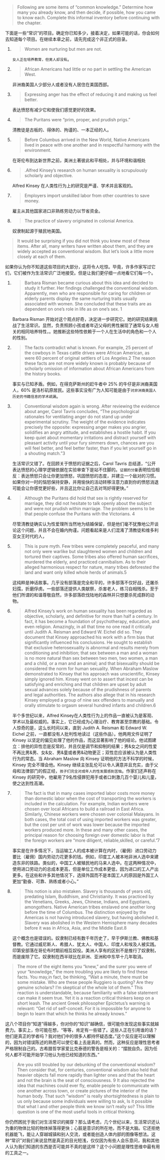 > Following are some items of “common knowledge.” Determine how many you already know, and then decide, if possible, how you came to know each. Complete this informal inventory before continuing with the chapter.

下面是一些“常识”的项目。确定你已知多少，接着决定，如果可能的话，你会如何去知道每个项目。在继续本章之前，请先完成这个非正式的目录。

1. > Women are nurturing but men are not.

   `女人正在培养教育，但男人却没有`。

2. > African Americans had little or no part in settling the American West.

   非洲裔美国人少部分人或者没有人居住在美国西部。

3. > Expressing anger has the effect of reducing it and making us feel better.

   表达愤怒有减少它和使我们感觉更好的效果。

4. > The Puritans were “prim, proper, and prudish prigs.”

   清教徒是古板的、得体的、拘谨的、一本正经的人。

5. > Before Columbus arrived in the New World, Native Americans lived in peace with one another and in respectful harmony with the environment.

   在哥伦布到达新世界之前，美洲土著彼此和平相处，并与环境和谐相处

6. > .Alfred Kinsey’s research on human sexuality is scrupulously scholarly and objective.

   Alfred Kinsey 在人类性行为上的研究是严谨、学术并且客观的。

7. > Employers import unskilled labor from other countries to save money.

   雇主从其他国家进口非熟练劳动力以节省资金。

8. > The practice of slavery originated in colonial America.

   奴隶制起源于殖民地美国。

> It would be surprising if you did not think you knew most of these items. After all, many writers have written about them, and they are widely accepted as conventional wisdom. But let’s look a little more closely at each of them.

如果你认为你不知道这些项目的大部分，这将令人吃惊。毕竟，许多作家写过它们，它们被作为生活常识广泛地接受。但是让我们更仔细一点地看它们每一个。

1. > Barbara Risman became curious about this idea and decided to study it further. Her findings challenged the conventional wisdom. Apparently, men who are responsible for caring for children or elderly parents display the same nurturing traits usually associated with women. She concluded that these traits are as dependent on one’s role in life as on one’s sex. 1

   Barbara Risman 开始对这个观点好奇，决定进一步研究它。她的研究结果挑战了生活常识。显然，负责照顾小孩或者年迈父母的男性展现了通常与女人相关的相同培养特性，。她推断这些特性依赖于一个人在生活中的角色和一个人的性别。

2. > The facts contradict what is known. For example, 25 percent of the cowboys in Texas cattle drives were African American, as were 60 percent of original settlers of Los Angeles.2 The reason these facts are not more widely known is probably because of scholarly omission of information about African Americans from the history books.

   事实与已知矛盾。例如，在得克萨斯州的赶牛者中 25% 的牛仔是非洲裔美国人，60% 是洛杉矶原居民。这些事实没有广为人知可能是由于`对非洲裔美国人历史的书籍信息的学术疏漏`。

3. > Conventional wisdom again is wrong. After reviewing the evidence about anger, Carol Tavris concludes, “The psychological rationales for ventilating anger do not stand up under experimental scrutiny. The weight of the evidence indicates precisely the opposite: expressing anger makes you angrier, solidifies an angry attitude, and establishes a hostile habit. If you keep quiet about momentary irritations and distract yourself with pleasant activity until your fury simmers down, chances are you will feel better, and feel better faster, than if you let yourself go in a shouting match.”3

   生活常识又错了。在回顾关于愤怒的证据之后，Carol Tavris 总结道，“公开表达愤怒的心理学逻辑依据在实验审查下是站不住脚的。`证据的分量`表明恰恰相反：表达愤怒只会让你更加愤怒，巩固愤怒的态度，并建立一个敌对的习惯。如果你对一时的恼怒保持安静，并用愉快的活动转移注意力直到你的愤怒消退可能会让你感觉更好些，并且这比你让自己去对骂好得更快。”

4. > Although the Puritans did hold that sex is rightly reserved for marriage, they did not hesitate to talk openly about the subject and were not prudish within marriage. The problem seems to be that people confuse the Puritans with the Victorians. 4

   尽管清教徒确实认为性爱理所当然地为结婚保留，但是他们毫不犹豫地公开谈论这个问题，并且不会在婚内拘谨。问题看起来是人们混淆了清教徒和维多利亚女王时代的人，

5. > This is pure myth. Few tribes were completely peaceful, and many not only were warlike but slaughtered women and children and tortured their captives. Some tribes also offered human sacrifices, murdered the elderly, and practiced cannibalism. As to their alleged harmonious respect for nature, many tribes deforested the land and want only killed whole herds of animals.5

   这纯粹是神话故事。几乎没有部落是完全和平的，许多部落不仅好战，还屠杀妇孺，折磨俘虏。一些部落还提供人类献祭，杀害老人，练习自相残杀。至于他们所谓的和谐尊敬自然，许多部落砍伐陆地的森林并只想要杀死成群的动物。

6. > Alfred Kinsey’s work on human sexuality has been regarded as objective, scholarly, and definitive for more than half a century. In fact, it has become a foundation of psychotherapy, education, and even religion. Amazingly, in all that time no one read it critically until Judith A. Reisman and Edward W. Eichel did so. They document that Kinsey approached his work with a firm bias that significantly influenced his conclusions. He sought to establish that exclusive heterosexuality is abnormal and results merely from conditioning and inhibition; that sex between a man and a woman is no more natural than sex between two men, two women, a man and a child, or a man and an animal; and that bisexuality should be considered the norm for human sexuality. When Abraham Maslow demonstrated to Kinsey that his approach was unscientific, Kinsey simply ignored him. Kinsey went on to assert that incest can be satisfying and enriching and that children are upset by adult sexual advances solely because of the prudishness of parents and legal authorities. The authors also allege that in his research Kinsey employed a group of nine sex offenders to manually and orally stimulate to orgasm several hundred infants and children.6

   半个多世纪以来，Alfred Kinsey在人类性行为上的作品一直被认为是客观、学术以及最权威的。事实上，它已经成为心理治疗、教育甚至宗教的基础。令人惊奇的是，这么长时间以来，直到 Judith A. Reisman 和 Edward W. Eichel 之前，一直都没有人批判性地读过（这些作品）。他两用文件证明了 Kinsey 以坚定的偏见处理了他的作品，而这显著影响了他的结论。他试图建立：排他的异性恋是反常的，并且仅是调节和抑制的结果；男&女之间的性爱不再比男&男、女&女、男&童或者男&动物更正；双性恋应该被认为是人类性行为的常态。当 Abraham Maslow 向 Kinsey 证明他的方法不科学的时候，Kinsey 完全不理会他。Kinsey 继续主张乱伦可以令人满意并且充实，由于父母和法律部门的假正经，`孩子们完全对成年人的性发展感到苦恼`。作家们还声称在 Kinsey 的研究中，他雇用了9名性侵罪犯用手或者口刺激几百个婴儿和儿童，使之达到性高潮。

7. > The fact is that in many cases imported labor costs more money than domestic labor when the cost of transporting the workers is included in the calculation. For example, Indian workers were chosen over local Africans to build a railroad in East Africa. Similarly, Chinese workers were chosen over colonial Malayans. In both cases, the total cost of using imported workers was greater, but the cost per unit of work was lower because the imported workers produced more. In these and many other cases, the principal reason for choosing foreign over domestic labor is that the foreign workers are “more diligent, reliable,skilled, or careful.”7

   事实是在许多情况下，当运输工人的成本被计算在内时，（雇佣）进口劳动力要比（雇佣）国内劳动力花更多的钱。例如，印度工人被本地非洲人选中来建造东非的铁路。类似的，中国工人被殖民地的马来人选中。在这两种情况中，使用进口劳动力的总成本更高，但是单位工作成本更低，因为进口的工人产出更多。在这些和许多其他情况下，选择外国而不是本国工人的原因是外国工人更加“勤奋、可靠、熟练或者小心。”

8. > This notion is also mistaken. Slavery is thousands of years old, predating Islam, Buddhism, and Christianity. It was practiced by the Venetians, Greeks, Jews, Chinese, Indians, and Egyptians, amongothers. Native American tribes enslaved one another long before the time of Columbus. The distinction enjoyed by the Americas is not having introduced slavery, but having abolished it. Slavery was abolished in the Western Hemisphere many decades before it was in Africa, Asia, and the Middle East.8

   这个概念也是错误的。奴隶制已经有数千年历史了，早于伊斯兰教、佛教和基督教。它通过威尼斯人、希腊人、犹太人、中国人、印度人和埃及人被实践。印第安部落在哥伦布时期前相互奴役。美洲人享有的区别不是推行了奴隶制，而是废除了它。奴隶制在西半球比在非洲、亚洲和中东早十几年取消。

> The more of the eight items you “knew,” and the surer you were of your “knowledge,” the more troubling you are likely to find these facts. You may,in fact, be thinking, “Wait a minute, there must be some mistake. Who are these people Ruggiero is quoting? Are they genuine scholars? I’m skeptical of the whole lot of them.” This reaction is understandable, because familiarity with a false statement can make it seem true. Yet it is a reaction critical thinkers keep on a short leash. The ancient Greek philosopher Epictetus’s warning is relevant: “Get rid of self-conceit. For it is impossible for anyone to begin to learn that which he thinks he already knows.”

这八个项目你“知道”得越多，你对你的“知识”越确信，很可能你发现这些事实就越费力。事实上，你可能在想，“等等，肯定有一些错了。这些人正在引用谁的话？他们是真正的学者吗？我对他们中的很多人都持怀疑态度。”这个反应是可以理解的，因为对错误陈述的熟悉可以使它看上去是真的。然而，这种反应是理性思考者严格限制自己的。古希腊哲学家爱比克泰德的警告是相关的：“摆脱自负。因为任何人都不可能开始学习他认为他已经知道的东西。”

> Are you still troubled by our debunking of the conventional wisdom?Then consider that, for centuries, conventional wisdom also held that heavier objects fall more rapidly than lighter ones and that the heart and not the brain is the seat of consciousness. 9 It also rejected the idea that machines could ever fly, enable people to communicate with one another across town, or create pictures of the interior of the human body. That such “wisdom” is really shortsightedness is plain to us only because some individuals were willing to ask, Is it possible that what I and other people think we know isn’t really so? This little question is one of the most useful tools in critical thinking.

你仍然困扰于我们对生活常识的揭穿？那么请考虑，几个世纪以来，生活常识还认为重的物体比轻的物体掉落得更快；心脏是意识的所在地，而不是大脑。它还拒绝机器能飞，能让人穿越城镇和别人交流，或者能创造人体内部的图像等想法。这种“常识”对我们来说显然是真正的目光短浅，仅仅因为有些人会乐意问，我和其他人认为我们知道的东西是否可能并不真的是这样？这个小问题是理性思维中最有用的工具之一。


